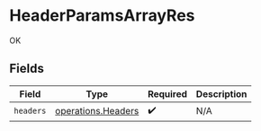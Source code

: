 # HeaderParamsArrayRes

OK


## Fields

| Field                                                    | Type                                                     | Required                                                 | Description                                              |
| -------------------------------------------------------- | -------------------------------------------------------- | -------------------------------------------------------- | -------------------------------------------------------- |
| `headers`                                                | [operations.Headers](../../models/operations/headers.md) | :heavy_check_mark:                                       | N/A                                                      |